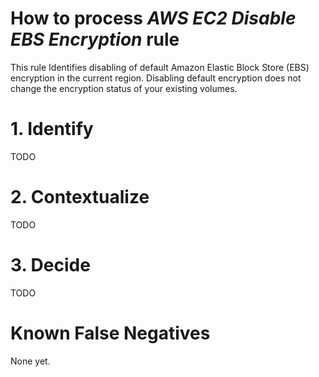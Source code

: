 # How to process *AWS EC2 Disable EBS Encryption* rule
This rule Identifies disabling of default Amazon Elastic Block Store (EBS) encryption in the current region. Disabling default encryption does not change the encryption status of your existing volumes.

# 1. Identify
TODO

# 2. Contextualize
TODO

# 3. Decide
TODO

# Known False Negatives
None yet.
